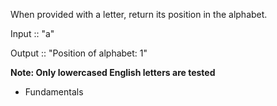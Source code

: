 When provided with a letter, return its position in the alphabet.

Input :: "a"

Output :: "Position of alphabet: 1"

**Note: Only lowercased English letters are tested**

- Fundamentals
